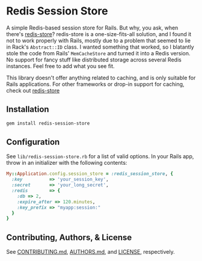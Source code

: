Redis Session Store
===================

A simple Redis-based session store for Rails.  But why, you ask,
when there's [redis-store](http://github.com/jodosha/redis-store/)?
redis-store is a one-size-fits-all solution, and I found it not to work
properly with Rails, mostly due to a problem that seemed to lie in
Rack's `Abstract::ID` class. I wanted something that worked, so I
blatantly stole the code from Rails' `MemCacheStore` and turned it
into a Redis version. No support for fancy stuff like distributed
storage across several Redis instances. Feel free to add what you
see fit.

This library doesn't offer anything related to caching, and is
only suitable for Rails applications. For other frameworks or
drop-in support for caching, check out
[redis-store](http://github.com/jodosha/redis-store/)

Installation
------------

``` bash
gem install redis-session-store
```

Configuration
-------------

See `lib/redis-session-store.rb` for a list of valid options.
In your Rails app, throw in an initializer with the following contents:

``` ruby
My::Application.config.session_store = :redis_session_store, {
  :key          => 'your_session_key',
  :secret       => 'your_long_secret',
  :redis        => {
    :db => 2,
    :expire_after => 120.minutes,
    :key_prefix => "myapp:session:"
  }
}
```
    

Contributing, Authors, & License
--------------------------------

See [CONTRIBUTING.md](CONTRIBUTING.md), [AUTHORS.md](AUTHORS.md), and
[LICENSE](LICENSE), respectively.

